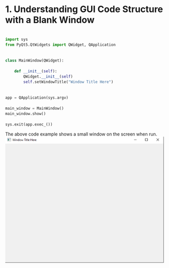 # 1. Understanding GUI Code Structure with a Blank Window

```python

import sys
from PyQt5.QtWidgets import QWidget, QApplication


class MainWindow(QWidget):

    def __init__(self):
        QWidget.__init__(self)
        self.setWindowTitle("Window Title Here")


app = QApplication(sys.argv)

main_window = MainWindow()
main_window.show()

sys.exit(app.exec_())

```
The above code example shows a small window on the screen when run.
![Blank Window](https://github.com/Michael-M-Mike/PyQt5/blob/master/blank-window.PNG)


